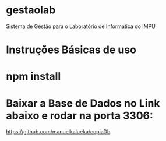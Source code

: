 # gestaolab
Sistema de Gestão para o Laboratório de Informática do IMPU
# Instruções Básicas de uso
# npm install
# Baixar a Base de Dados no Link abaixo e rodar na porta 3306:
https://github.com/manuelkalueka/copiaDb
